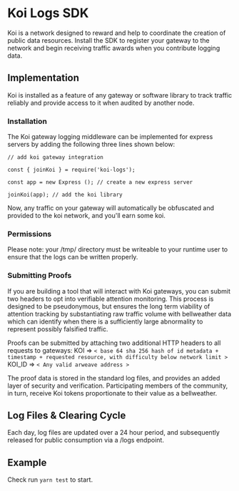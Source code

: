 # Koi Logs SDK
Koi is a network designed to reward and help to coordinate the creation of public data resources. Install the SDK to register your gateway to the network and begin receiving traffic awards when you contribute logging data.

## Implementation
Koi is installed as a feature of any gateway or software library to track traffic reliably and provide access to it when audited by another node. 

### Installation
The Koi gateway logging middleware can be implemented for express servers by adding the following three lines shown below:

```
// add koi gateway integration

const { joinKoi } = require('koi-logs');

const app = new Express (); // create a new express server

joinKoi(app); // add the koi library
```

Now, any traffic on your gateway will automatically be obfuscated and provided to the koi network, and you'll earn some koi. 

### Permissions
Please note: your /tmp/ directory must be writeable to your runtime user to ensure that the logs can be written properly. 

### Submitting Proofs
If you are building a tool that will interact with Koi gateways, you can submit two headers to opt into verifiable attention monitoring. This process is designed to be pseudonymous, but ensures the long term viability of attention tracking by substantiating raw traffic volume with bellweather data which can identify when there is a sufficiently large abnormality to represent possibly falsified traffic. 

Proofs can be submitted by attaching two additional HTTP headers to all requests to gateways:
KOI => `< base 64 sha 256 hash of id metadata + timestamp + requested resource, with difficulty below network limit >`
KOI_ID => `< Any valid arweave address >`

The proof data is stored in the standard log files, and provides an added layer of security and verification. Participating members of the community, in turn, receive Koi tokens proportionate to their value as a bellweather. 

## Log Files & Clearing Cycle
Each day, log files are updated over a 24 hour period, and subsequently released for public consumption via a /logs endpoint. 

## Example 
Check run `yarn test` to start.
